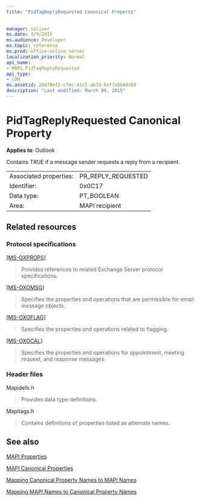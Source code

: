 ```yaml
---
title: "PidTagReplyRequested Canonical Property"
 
 
manager: soliver
ms.date: 3/9/2015
ms.audience: Developer
ms.topic: reference
ms.prod: office-online-server
localization_priority: Normal
api_name:
- MAPI.PidTagReplyRequested
api_type:
- COM
ms.assetid: 204f8ef2-c7ec-41c5-ab7d-6ef7a864dcb9
description: "Last modified: March 09, 2015"
---
```


# PidTagReplyRequested Canonical Property

  
  
**Applies to**: Outlook 
  
Contains TRUE if a message sender requests a reply from a recipient.
  
|||
|:-----|:-----|
|Associated properties:  <br/> |PR_REPLY_REQUESTED  <br/> |
|Identifier:  <br/> |0x0C17  <br/> |
|Data type:  <br/> |PT_BOOLEAN  <br/> |
|Area:  <br/> |MAPI recipient  <br/> |
   
## Related resources

### Protocol specifications

[[MS-OXPROPS]](http://msdn.microsoft.com/library/f6ab1613-aefe-447d-a49c-18217230b148%28Office.15%29.aspx)
  
> Provides references to related Exchange Server protocol specifications.
    
[[MS-OXOMSG]](http://msdn.microsoft.com/library/daa9120f-f325-4afb-a738-28f91049ab3c%28Office.15%29.aspx)
  
> Specifies the properties and operations that are permissible for email message objects.
    
[[MS-OXOFLAG]](http://msdn.microsoft.com/library/f1e50be4-ed30-4c2a-b5cb-8ff3aaaf9b91%28Office.15%29.aspx)
  
> Specifies the properties and operations related to flagging.
    
[[MS-OXOCAL]](http://msdn.microsoft.com/library/09861fde-c8e4-4028-9346-e7c214cfdba1%28Office.15%29.aspx)
  
> Specifies the properties and operations for appointment, meeting request, and response messages.
    
### Header files

Mapidefs.h
  
> Provides data type definitions.
    
Mapitags.h
  
> Contains definitions of properties listed as alternate names.
    
## See also



[MAPI Properties](mapi-properties.md)
  
[MAPI Canonical Properties](mapi-canonical-properties.md)
  
[Mapping Canonical Property Names to MAPI Names](mapping-canonical-property-names-to-mapi-names.md)
  
[Mapping MAPI Names to Canonical Property Names](mapping-mapi-names-to-canonical-property-names.md)

